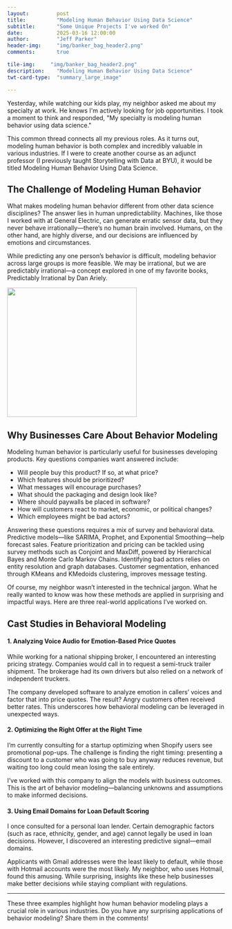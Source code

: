 ```yaml
---
layout:         post
title:          "Modeling Human Behavior Using Data Science"
subtitle:       "Some Unique Projects I've worked On"
date:           2025-03-16 12:00:00
author:         "Jeff Parker"
header-img:     "img/banker_bag_header2.png"
comments:       true

tile-img:     "img/banker_bag_header2.png"
description:    "Modeling Human Behavior Using Data Science"
twt-card-type:  "summary_large_image"

---
```




Yesterday, while watching our kids play, my neighbor asked me about my specialty at work. He knows I'm actively looking for job opportunities. I took a moment to think and responded, "My specialty is modeling human behavior using data science."

This common thread connects all my previous roles. As it turns out, modeling human behavior is both complex and incredibly valuable in various industries. If I were to create another course as an adjunct professor (I previously taught Storytelling with Data at BYU), it would be titled Modeling Human Behavior Using Data Science.

## The Challenge of Modeling Human Behavior
What makes modeling human behavior different from other data science disciplines? The answer lies in human unpredictability. Machines, like those I worked with at General Electric, can generate erratic sensor data, but they never behave irrationally—there’s no human brain involved. Humans, on the other hand, are highly diverse, and our decisions are influenced by emotions and circumstances.

While predicting any one person’s behavior is difficult, modeling behavior across large groups is more feasible. We may be irrational, but we are predictably irrational—a concept explored in one of my favorite books, Predictably Irrational by Dan Ariely.

<img src="https://m.media-amazon.com/images/I/61cjZXBNl2L.jpg" height="300">

## Why Businesses Care About Behavior Modeling
Modeling human behavior is particularly useful for businesses developing products. Key questions companies want answered include:

- Will people buy this product? If so, at what price?
- Which features should be prioritized?
- What messages will encourage purchases?
- What should the packaging and design look like?
- Where should paywalls be placed in software?
- How will customers react to market, economic, or political changes?
- Which employees might be bad actors?

Answering these questions requires a mix of survey and behavioral data. Predictive models—like SARIMA, Prophet, and Exponential Smoothing—help forecast sales. Feature prioritization and pricing can be tackled using survey methods such as Conjoint and MaxDiff, powered by Hierarchical Bayes and Monte Carlo Markov Chains. Identifying bad actors relies on entity resolution and graph databases. Customer segmentation, enhanced through KMeans and KMedoids clustering, improves message testing.

Of course, my neighbor wasn’t interested in the technical jargon. What he really wanted to know was how these methods are applied in surprising and impactful ways. Here are three real-world applications I’ve worked on.

## Cast Studies in Behavioral Modeling
#### 1. Analyzing Voice Audio for Emotion-Based Price Quotes
While working for a national shipping broker, I encountered an interesting pricing strategy. Companies would call in to request a semi-truck trailer shipment. The brokerage had its own drivers but also relied on a network of independent truckers.

The company developed software to analyze emotion in callers’ voices and factor that into price quotes. The result? Angry customers often received better rates. This underscores how behavioral modeling can be leveraged in unexpected ways.

#### 2. Optimizing the Right Offer at the Right Time
I’m currently consulting for a startup optimizing when Shopify users see promotional pop-ups. The challenge is finding the right timing: presenting a discount to a customer who was going to buy anyway reduces revenue, but waiting too long could mean losing the sale entirely.

I’ve worked with this company to align the models with business outcomes. This is the art of behavior modeling—balancing unknowns and assumptions to make informed decisions.

#### 3. Using Email Domains for Loan Default Scoring
I once consulted for a personal loan lender. Certain demographic factors (such as race, ethnicity, gender, and age) cannot legally be used in loan decisions. However, I discovered an interesting predictive signal—email domains.

Applicants with Gmail addresses were the least likely to default, while those with Hotmail accounts were the most likely. My neighbor, who uses Hotmail, found this amusing. While surprising, insights like these help businesses make better decisions while staying compliant with regulations.

---

These three examples highlight how human behavior modeling plays a crucial role in various industries. Do you have any surprising applications of behavior modeling? Share them in the comments!
